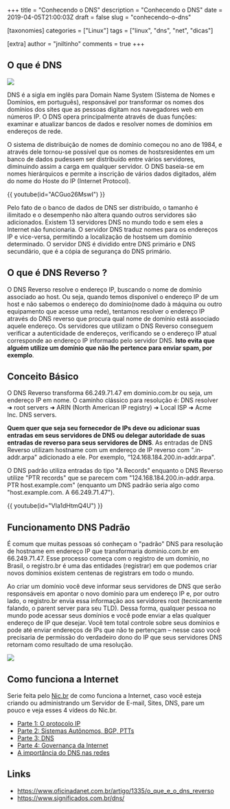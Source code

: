 +++
title = "Conhecendo o DNS"
description = "Conhecendo o DNS"
date = 2019-04-05T21:00:03Z
draft = false
slug = "conhecendo-o-dns"

[taxonomies]
categories = ["Linux"]
tags = ["linux", "dns", "net", "dicas"]

[extra]
author = "jniltinho"
comments = true
+++

## O que é DNS

![](/images/dns.png)

DNS é a sigla em inglês para Domain Name System (Sistema de Nomes e Domínios, em português), responsável por transformar os nomes dos domínios dos sites que as pessoas digitam nos navegadores web em números IP.
O DNS opera principalmente através de duas funções: examinar e atualizar bancos de dados e resolver nomes de domínios em endereços de rede.

O sistema de distribuição de nomes de domínio começou no ano de 1984, e através dele tornou-se possível que os nomes de hostsresidentes em um banco de dados pudessem ser distribuído entre vários servidores, diminuindo assim a carga em qualquer servidor.
O DNS baseia-se em nomes hierárquicos e permite a inscrição de vários dados digitados, além do nome do Hoste do IP (Internet Protocol).
<!-- more -->

{{ youtube(id="ACGuo26MswI") }}

Pelo fato de o banco de dados de DNS ser distribuído, o tamanho é ilimitado e o desempenho não altera quando outros servidores são adicionados.
Existem 13 servidores DNS no mundo todo e sem eles a Internet não funcionaria.
O servidor DNS traduz nomes para os endereços IP e vice-versa, permitindo a localização de hostsem um domínio determinado.
O servidor DNS é dividido entre DNS primário e DNS secundário, que é a cópia de segurança do DNS primário.

## O que é DNS Reverso ?

O DNS Reverso resolve o endereço IP, buscando o nome de domínio associado ao host. Ou seja, quando temos disponível o endereço IP de um host e não sabemos o endereço do domínio(nome dado à máquina ou outro equipamento que acesse uma rede), tentamos resolver o endereço IP através do DNS reverso que procura qual nome de domínio está associado aquele endereço. Os servidores que utilizam o DNS Reverso conseguem verificar a autenticidade de endereços, verificando se o endereço IP atual corresponde ao endereço IP informado pelo servidor DNS. **Isto evita que alguém utilize um domínio que não lhe pertence para enviar spam, por exemplo**.

## Conceito Básico

O DNS Reverso transforma 66.249.71.47 em dominio.com.br ou seja, um endereço IP em nome. O caminho clássico para resolução é: DNS resolver ➜ root servers ➜ ARIN (North American IP registry) ➜ Local ISP ➜ Acme Inc. DNS servers.

**Quem quer que seja seu fornecedor de IPs deve ou adicionar suas entradas em seus servidores de DNS ou delegar autoridade de suas entradas de reverso para seus servidores de DNS**. As entradas de DNS Reverso utilizam hostname com um endereço de IP reverso com ".in-addr.arpa" adicionado a ele. Por exemplo, “124.168.184.200.in-addr.arpa".

O DNS padrão utiliza entradas do tipo "A Records" enquanto o DNS Reverso utilize "PTR records" que se parecem com "124.168.184.200.in-addr.arpa. PTR host.example.com" (enquanto um DNS padrão seria algo como "host.example.com. A 66.249.71.47").

{{ youtube(id="VIa1dHtmQ4U") }}

## Funcionamento DNS Padrão

É comum que muitas pessoas só conheçam o "padrão" DNS para resolução de hostname em endereço IP que transformaria dominio.com.br em 66.249.71.47. Esse processo começa com o registro de um domínio, no Brasil, o registro.br é uma das entidades (registrar) em que podemos criar novos domínios existem centenas de registrars em todo o mundo.

Ao criar um domínio você deve informar seus servidores de DNS que serão responsáveis em apontar o novo domínio para um endereço IP e, por outro lado, o registro.br envia essa informação aos servidores root (tecnicamente falando, o parent server para seu TLD). Dessa forma, qualquer pessoa no mundo pode acessar seus domínios e você pode enviar a elas qualquer endereço de IP que desejar. Você tem total controle sobre seus domínios e pode até enviar endereços de IPs que não te pertençam – nesse caso você precisaria de permissão do verdadeiro dono do IP que seus servidores DNS retornam como resultado de uma resolução.

![](/images/dns_02.png)

## Como funciona a Internet

Serie feita pelo [Nic.br](https://www.youtube.com/channel/UCscVLgae-2f9baEXhVbM1ng) de como funciona a Internet, caso você esteja criando ou administrando um Servidor de E-mail, Sites, DNS, pare um pouco e veja esses 4 vídeos do Nic.br.

* [Parte 1: O protocolo IP](https://www.youtube.com/watch?v=HNQD0qJ0TC4)
* [Parte 2: Sistemas Autônomos, BGP, PTTs](https://www.youtube.com/watch?v=C5qNAT_j63M)
* [Parte 3: DNS](https://www.youtube.com/watch?v=ACGuo26MswI)
* [Parte 4: Governança da Internet](https://www.youtube.com/watch?v=ZYsjMEISR6E)
* [A importância do DNS nas redes](https://www.youtube.com/watch?v=epWv0-eqRMw)

## Links

* https://www.oficinadanet.com.br/artigo/1335/o_que_e_o_dns_reverso
* https://www.significados.com.br/dns/

